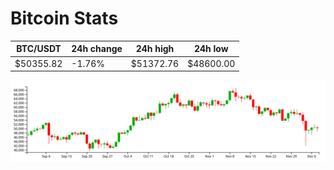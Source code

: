 # Bitcoin Stats

BTC/USDT|24h change|24h high|24h low|
|---|---|---|---|
|$50355.82|-1.76%|$51372.76|$48600.00|

<img src="./chart.svg">
